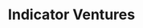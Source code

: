 ---
layout: firm_page
title: "Indicator Ventures"
id: "indicatorventures.com"
permalink: "/indicatorventuresindicatorventures.com/"
website: "https://www.indicatorventures.com"
offices: "Boston (United States), New York (United States)"
investment_stages: "Pre-seed, Seed"
portfolio_companies: "Affiniti, Airspace Link, Almanac, AudioShake, Beacon Biosignals, Belay, Bond, Boxes, Brainscape, Brave Care, Brink, BuzzTable, CapLinked, CapWay, Catch, cielo24, Circa, Complete Specialty Solutions, Dandy, Databento, Disco, Dorothy, Edyn, Entrypoint, Expectful, Goodpath, ianacare, Inkshares, IrisVR, Islands, Lob, Makini, Mezzobit, Netomi, Nimble, Noble, OpenX, Pienso, Polymer, Reflex, RepRally, Retrocausal, Resolve, Scope, Shibumi, Simplifeye, Simply Bail, Stark, Starpath, tbh, Therefore, Treno, Unikrn, VIDA, Wade & Wendy, Zed"
portfolio_link: "https://www.indicatorventures.com/companies"
investment_markets: "Digital Health, Enterprise Tech, Fintech"
founded_year: "2014"
description: "Indicator Ventures is a pre-seed and seed stage venture capital firm investing in technology companies across the U.S. They focus on founders building technology that makes work, life, and wealth building easier and more accessible."
linkedin: "https://www.linkedin.com/company/indicator-ventures"
twitter: "https://twitter.com/indicatorvc"
instagram: ""
team_page: "https://www.indicatorventures.com/team"
investor_type: "Venture Capital"
crunchbase: "https://www.crunchbase.com/organization/indicator-ventures"
pitchbook: ""

# SEO Optimization
meta_title: "Indicator Ventures - VC Firm - projectstartups.com"
meta_description: "Indicator Ventures, Indicator Ventures is a pre-seed and seed stage venture capital firm investing in technology companies across the U.S. They focus on founders building..."
meta_keywords: "Indicator Ventures, Digital Health, Enterprise Tech, Fintech, VC firm, venture capital, startup investor, projectstartups.com"
canonical_url: "https://vc.projectstartups.com/indicatorventuresindicatorventures.com/"
---